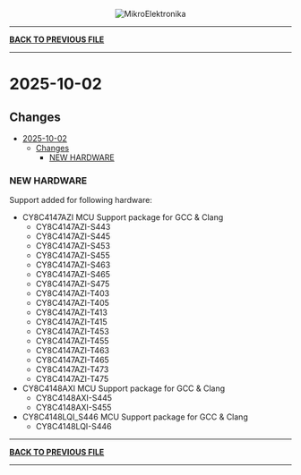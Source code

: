 <p align="center">
  <img src="http://www.mikroe.com/img/designs/beta/logo_small.png?raw=true" alt="MikroElektronika"/>
</p>

---

**[BACK TO PREVIOUS FILE](../changelog.md)**

---

# 2025-10-02

## Changes

- [2025-10-02](#2025-10-02)
  - [Changes](#changes)
    - [NEW HARDWARE](#new-hardware)

### NEW HARDWARE

Support added for following hardware:

+ CY8C4147AZI MCU Support package for GCC & Clang
  + CY8C4147AZI-S443
  + CY8C4147AZI-S445
  + CY8C4147AZI-S453
  + CY8C4147AZI-S455
  + CY8C4147AZI-S463
  + CY8C4147AZI-S465
  + CY8C4147AZI-S475
  + CY8C4147AZI-T403
  + CY8C4147AZI-T405
  + CY8C4147AZI-T413
  + CY8C4147AZI-T415
  + CY8C4147AZI-T453
  + CY8C4147AZI-T455
  + CY8C4147AZI-T463
  + CY8C4147AZI-T465
  + CY8C4147AZI-T473
  + CY8C4147AZI-T475
+ CY8C4148AXI MCU Support package for GCC & Clang
  + CY8C4148AXI-S445
  + CY8C4148AXI-S455
+ CY8C4148LQI_S446 MCU Support package for GCC & Clang
  + CY8C4148LQI-S446

---

**[BACK TO PREVIOUS FILE](../changelog.md)**

---
